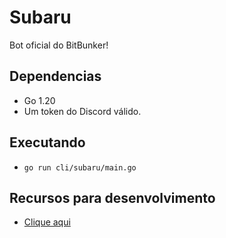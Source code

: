 # Subaru
Bot oficial do BitBunker!

## Dependencias
- Go 1.20
- Um token do Discord válido.

## Executando
- `go run cli/subaru/main.go`

## Recursos para desenvolvimento
- [Clique aqui](./DEV_RESOURCES.md)
